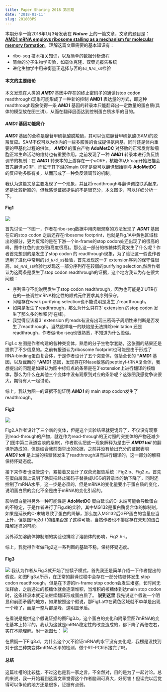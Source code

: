 ```yaml
---
title: Paper Sharing 2018 第三期
date: '2018-01-11'
slug: 201803PS
---
```

本期分享一篇2018年1月3号发表在 ***Nature*** 上的一篇文章，文章的题目是： [**AMD1 mRNA employs ribosome stalling as a mechanism for molecular memory formation**](https://www.nature.com/articles/nature25174)。理解这篇文章需要的基本知识有：

* ribo-seq 技术相关知识，以及简单的数据分析流程
* 简单的分子生物学实验，如载体克隆、双荧光报告系统
* 进化生物学中用来衡量正选择与否的`$d_N/d_s$`检验

#### 本文的主要结论
本文发现在人类的 ***AMD1*** 基因中存在的终止密码子的通读(stop codon readthrough)现象可能形成了一种新的控制 **AMD1** 表达量的方式，即这种readthrough现象使得一条 ***AMD1*** 基因的转录本只能翻译出一定数量的蛋白质(具体的模型放在图三讲)，从而在翻译层面达到控制蛋白质水平的目的。

#### ***AMD1*** 基因功能简介
***AMD1*** 基因的全称是腺苷甲硫氨酸脱羧酶，其可以促进腺苷甲硫氨酸(SAM)的脱羧反应。SAM不仅可以为体内的一些多胺类的合成提供氨丙基，同时还是体内重要的甲基化过程的供体。 ***AMD1*** 的蛋白产物 **AdoMetDC** 对胚胎的正常发育和细胞正常生命活动的维持也有重要作用。之前发现了一种 ***AMD1*** 转录本进行负反馈调节的机制：在 ***AMD1*** 转录本的上游存在一个uORF，核糖体从5'cap开始扫描会首先翻译uORF，而位于其下游的main ORF是否可以翻译起始则与 **AdoMetDC** 的反应物多胺有关，从而形成了一种负反馈调节的机制。

我认为这篇文章主要发现了一个现象，并且将readthrough与翻译调控联系起来，还是比较新颖的，但我感觉证据提供的不是很充分，本文图少，可以详细分析一下。
#### Fig1

![](https://media.nature.com/lw926/nature-assets/nature/journal/vaop/ncurrent/images/nature25174-f1.jpg)

首先讨论一下图一，作者在ribo-seq数据中用肉眼观察的方法发现了 ***ADM1*** 基因在它的stop codon 之后还存在ribosome footprint，也就是Fig.1A中黄色区域标出的部分，更为反常的是在下游一个in-frame的stop codon处还出现了的很高的峰，图中红色的直方图(高度很高)。那么这一部分的核糖体究竟发生了什么呢？作者首先想到的是发生了stop codon 的 readthrough现象，为了验证这一假说作者选用了进化中常用的`$d_N/d_s$`检验，首先发现这一3' extension序列的保守性很高，`$d_N/d_s$`检验也发现这一部分序列存在较弱的purifying selection,然后作者认为这两条是发生了stop codon readthrough的证据，这个地方我认为存在很大问题：

* 序列保守不能说明发生了stop codon readthrough，因为也可能是3'UTR存在的一些调控mRNA稳定性的顺式元件要求其序列保守。
* 同理存在weak purifying selection也不能说明是发生了readthrough。
* 如果是发生了readthrough，那么为什么只在3' extension 的stop codon 发生了那么多的堆积(存在峰)。
* 我觉得应该看3' extension 的reads有没有出现三密码子周期性来判断是否发生了readthrough，当然这样唯一的缺陷是无法排除reinitation 还是readthrough，作者做ribo-seq也很熟悉，不知道为什么没做。

Fig1.c 左图是作者构建的各种突变体，熟悉的分子生物学套路，这张图的结果还是提供了不少信息的。之前有报道认为ribosome footprint也可能是由于形成了RNA-binding蛋白复合体，于是作者设计了五个突变体，包括全长的 ***AMD1** 基因，以及截断的 ***AMD1** 基因，发现存在RNase敏感的peptidyl-tRNA复合体，我想提出的问题是如果认为图中标红点的条带是在3'extension上进行翻译的核糖体，那么为什么在其他三个变体中没有观察到对应的条带呢？这张图我感觉争议很大，期待有人一起讨论。

综上，我认为图一的证据不能证明 ***AMD1***  的 main stop codon发生了readthrough。

#### Fig2
![](https://media.nature.com/lw926/nature-assets/nature/journal/vaop/ncurrent/images/nature25174-f2.jpg)

Fig2.A作者设计了三个新的变体，但是这个实验结果就更诡异了，不仅没有观察到read-through的产物，就连作为read-through的正对照的突变体的产物还减少了(图中第二泳道变淡的条带)。作者默认把这一现象解释为是由于 ***AMD1 tail*** 的翻译所造成的，但是结合我前面举出的论据，之前并没有给出充分的证据表明 ***AMD1 tail*** 是上游的核糖体发生了readthrough进而进行翻译的，这一部分的解释保持怀疑态度。

接下来作者也没管这个，紧接着又设计了双荧光报告系统：Fig2.b、Fig2.c。首先在蛋白层面上说明了确实把终止密码子替换成UGG的转录本的确下降了，同时还控制了mRNA水平，这一步是必须的，但是mRNA的变化量要小于蛋白质的变化，说明蛋白质的变化不全是由于mRNA的变化引起的。

影响蛋白量得另外一种可能性是  **AdoMetDC**  蛋白延长的C-末端可能会导致蛋白的不稳定，于是作者进行了Fig.d的实验，其中MG132是蛋白酶复合体的抑制剂，如果是延长的C-末端导致了蛋白的降解，那么加入MG132后GFP蛋白的含量应当上升，但是图Fig2d-f的结果否定了这种可能，当然作者也不排除存在未知的蛋白降解途径的可能。

另外添加溶酶体抑制剂的实验也排除了溶酶体的影响，Fig2.h-i。

综上，我觉得作者做Fig2这一系列图的基础不稳，保持怀疑态度。
#### Fig3
![](https://media.nature.com/lw926/nature-assets/nature/journal/vaop/ncurrent/images/nature25174-f3.jpg)
我认为作者从Fig.3就开始了扯犊子模式，首先我还是简单介绍一下作者提出的假说，如图Fig3.a所示，在正常的翻译过程中会存在一部分核糖体发生 stop codon readthrough，但是在下游的in-frame stop codon会发生堵塞，长时间无法释放，之后通过的核糖体就会逐渐堆积，当堆积的核糖体到达main stop codon时，这条转录本就无法继续翻译形成蛋白质了。 **说到这里**
 我先说这个假说一个明显和前面矛盾的地方，如果按照这个假说，那Fig1.a中在黄色区域就不单单是出现一个峰了，而是一整片都是峰，这明显矛盾。

 在看说是提供这个假说证据的图Fig3.b，这个蛋白的变化和附录里图7mRNA的变化基本上持平的，我认为这就是mRNA稳定性的改变造成的，都下降了两倍左右，实在不能理解。附一张图七：
 ![](https://media.nature.com/lw926/nature-assets/nature/journal/vaop/ncurrent/images_supplementary/nature25174-sf7.jpg)

 在质疑一下Fig3.d，为什么这个又不验证mRNA的水平没有变化呢，我楞是没找到对于这三种突变体mRNA水平的检测，做个RT-PCR不接完了吗。

#### 总结
 
这篇吐槽的比较猛，不过这也是我一家之言，不全然对，目的是为了一起讨论。总的来说，我一开始看到这篇文章觉得这个作者脑洞可真大，好厉害！但读完以后觉得可以争论的地方还是很多，证据有点弱。
